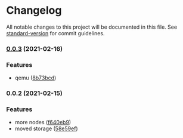 # Changelog

All notable changes to this project will be documented in this file. See [standard-version](https://github.com/conventional-changelog/standard-version) for commit guidelines.

### [0.0.3](https://github.com/naimo84/node-red-contrib-proxmox/compare/v0.0.2...v0.0.3) (2021-02-16)


### Features

* qemu ([8b73bcd](https://github.com/naimo84/node-red-contrib-proxmox/commit/8b73bcd9e0d4aa37a143744e12e0a409feb6ecbe))

### 0.0.2 (2021-02-15)


### Features

* more nodes ([f640eb9](https://github.com/naimo84/node-red-contrib-proxmox/commit/f640eb93c8ef9ca2f2b35f5c44cf06b27aa3e0cb))
* moved storage ([58e59ef](https://github.com/naimo84/node-red-contrib-proxmox/commit/58e59efe79161003d359dee0401bec09a24c29d7))
